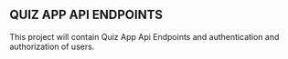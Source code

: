 ## QUIZ APP API ENDPOINTS

This project will contain Quiz App Api Endpoints and authentication and authorization of users.